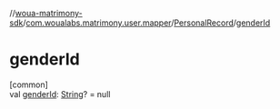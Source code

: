 //[woua-matrimony-sdk](../../../index.md)/[com.woualabs.matrimony.user.mapper](../index.md)/[PersonalRecord](index.md)/[genderId](gender-id.md)

# genderId

[common]\
val [genderId](gender-id.md): [String](https://kotlinlang.org/api/latest/jvm/stdlib/kotlin/-string/index.html)? = null
